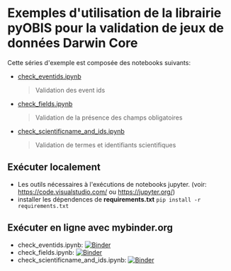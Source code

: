 # Exemples d'utilisation de la librairie pyOBIS pour la validation de jeux de données Darwin Core

Cette séries d'exemple est composée des notebooks suivants:
* [check_eventids.ipynb](check_eventids.ipynb)
  > Validation des event ids
* [check_fields.ipynb](check_fields.ipynb)
  >Validation de la présence des champs obligatoires
* [check_scientificname_and_ids.ipynb](check_scientificname_and_ids.ipynb)
  > Validation de termes et identifiants scientifiques 
  
## Exécuter localement

- Les outils nécessaires à l'exécutions de notebooks jupyter. (voir: https://code.visualstudio.com/ ou https://jupyter.org/)
- installer les dépendences de **requirements.txt** 
`pip install -r requirements.txt`


## Exécuter en ligne avec **mybinder.org**

- check_eventids.ipynb: [![Binder](https://mybinder.org/badge_logo.svg)](https://mybinder.org/v2/gh/ogsl-slgo/examples/main?labpath=examples%2Fbiodiversity%2Fcheck_eventids.ipynb)
- check_fields.ipynb: [![Binder](https://mybinder.org/badge_logo.svg)](https://mybinder.org/v2/gh/ogsl-slgo/examples/main?labpath=examples%2F2Fbiodiversity%2Fcheck_fields.ipynb)
- check_scientificname_and_ids.ipynb: [![Binder](https://mybinder.org/badge_logo.svg)](https://mybinder.org/v2/gh/ogsl-slgo/examples/main?labpath=examples%2Fbiodiersity%2Fcheck_scientificname_and_ids.ipynb)

  
